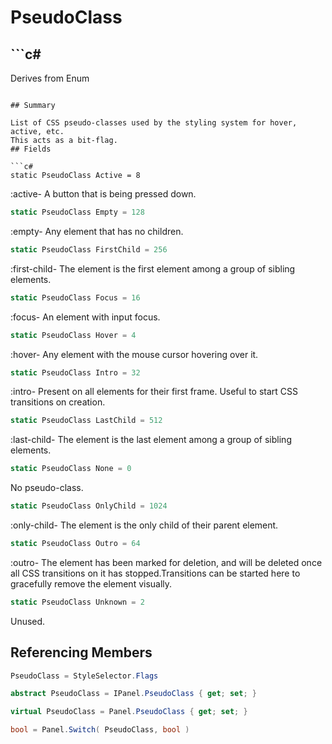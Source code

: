# PseudoClass

## ```c#
Derives from Enum
```

## Summary

List of CSS pseudo-classes used by the styling system for hover, active, etc.
This acts as a bit-flag.
## Fields

```c#
static PseudoClass Active = 8
```
:active- A button that is being pressed down.
```c#
static PseudoClass Empty = 128
```
:empty- Any element that has no children.
```c#
static PseudoClass FirstChild = 256
```
:first-child- The element is the first element among a group of sibling elements.
```c#
static PseudoClass Focus = 16
```
:focus- An element with input focus.
```c#
static PseudoClass Hover = 4
```
:hover- Any element with the mouse cursor hovering over it.
```c#
static PseudoClass Intro = 32
```
:intro- Present on all elements for their first frame. Useful to start CSS transitions on creation.
```c#
static PseudoClass LastChild = 512
```
:last-child- The element is the last element among a group of sibling elements.
```c#
static PseudoClass None = 0
```
No pseudo-class.
```c#
static PseudoClass OnlyChild = 1024
```
:only-child- The element is the only child of their parent element.
```c#
static PseudoClass Outro = 64
```
:outro- The element has been marked for deletion, and will be deleted once all CSS transitions on it has stopped.Transitions can be started here to gracefully remove the element visually.
```c#
static PseudoClass Unknown = 2
```
Unused.
## Referencing Members

```c#
PseudoClass = StyleSelector.Flags
```
```c#
abstract PseudoClass = IPanel.PseudoClass { get; set; } 
```
```c#
virtual PseudoClass = Panel.PseudoClass { get; set; } 
```
```c#
bool = Panel.Switch( PseudoClass, bool ) 
```

